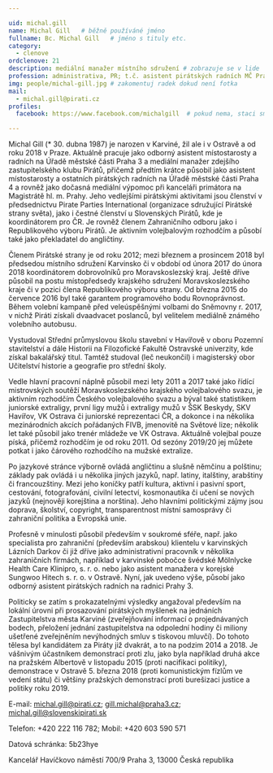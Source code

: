 ```yaml
---

uid: michal.gill
name: Michal Gill  	# běžně používáné jméno
fullname: Bc. Michal Gill  	# jméno s tituly etc.
category:
  - clenove
ordclenove: 21
description: mediální manažer místního sdružení # zobrazuje se v lide
profession: administrativa, PR; t.č. asistent pirátských radních MČ Praha 3
img: people/michal-gill.jpg # zakomentuj radek dokud není fotka
mail:
  - michal.gill@pirati.cz
profiles:
  facebook: https://www.facebook.com/michalgill  # pokud nema, staci smazat tuto radku

---
```

 
Michal Gill (* 30. dubna 1987) je narozen v Karviné, žil ale i v Ostravě a od roku 2018 v Praze. Aktuálně pracuje jako odborný asistent místostarosty a radních na Úřadě městské části Praha 3 a mediální manažer zdejšího zastupitelského klubu Pirátů, přičemž předtím krátce působil jako asistent místostarosty a ostatních pirátských radních na Úřadě městské části Praha 4 a rovněž jako dočasná mediální výpomoc při kanceláři primátora na Magistrátě hl. m. Prahy. Jeho vedlejšími pirátskými aktivitami jsou členství v předsednictvu Pirate Parties International (organizace sdružující Pirátské strany světa), jako i čestné členství u Slovenských Pirátů, kde je koordinátorem pro ČR. Je rovněž členem Zahraničního odboru jako i Republikového výboru Pirátů. Je aktivním volejbalovým rozhodčím a působí také jako překladatel do angličtiny.

Členem Pirátské strany je od roku 2012; mezi březnem a prosincem 2018 byl předsedou místního sdružení Karvinsko či v období od února 2017 do února 2018 koordinátorem dobrovolníků pro Moravskoslezský kraj. Ještě dříve působil na postu místopředsedy krajského sdružení Moravskoslezského kraje či v pozici člena Republikového výboru strany. Od března 2015 do července 2016 byl také garantem programového bodu Rovnoprávnost. Během volební kampaně před veleúspěšnými volbami do Sněmovny r. 2017, v nichž Piráti získali dvaadvacet poslanců, byl velitelem mediálně známého volebního autobusu.

Vystudoval Střední průmyslovou školu stavební v Havířově v oboru Pozemní stavitelství a dále Historii na Filozofické Fakultě Ostravské univerzity, kde získal bakalářský titul. Tamtéž studoval (leč neukončil) i magisterský obor Učitelství historie a geografie pro střední školy.

Vedle hlavní pracovní náplně působil mezi lety 2011 a 2017 také jako řídící mistrovských soutěží Moravskoslezského krajského volejbalového svazu, je aktivním rozhodčím Českého volejbalového svazu a býval také statistikem juniorské extraligy, první ligy mužů i extraligy mužů v ŠSK Beskydy, SKV Havířov, VK Ostrava či juniorské reprezentaci ČR, a dokonce i na několika mezinárodních akcích pořádaných FIVB, jmenovitě na Světové lize; několik let také působil jako trenér mládeže ve VK Ostrava. Aktuálně volejbal pouze píská, přičemž rozhodčím je od roku 2011. Od sezóny 2019/20 jej můžete potkat i jako čárového rozhodčího na mužské extralize.

Po jazykové stránce výborně ovládá angličtinu a slušně němčinu a polštinu; základy pak ovládá i u několika jiných jazyků, např. latiny, italštiny, arabštiny či francouzštiny. Mezi jeho koníčky patří kultura, aktivní i pasivní sport, cestování, fotografování, civilní letectví, kosmonautika či učení se nových jazyků (nejnověji korejština a norština). Jeho hlavními politickými zájmy jsou doprava, školství, copyright, transparentnost místní samosprávy či zahraniční politika a Evropská unie.

Profesně v minulosti působil především v soukromé sféře, např. jako specialista pro zahraniční (především arabskou) klientelu v karvinských Lázních Darkov či již dříve jako administrativní pracovník v několika zahraničních firmách, například v karvinské pobočce švédské Mölnlycke Health Care Klinipro, s. r. o. nebo jako asistent manažera v korejské Sungwoo Hitech s. r. o. v Ostravě. Nyní, jak uvedeno výše, působí jako odborný asistent pirátských radních na radnici Prahy 3.

Politicky se zatím s prokazatelnými výsledky angažoval především na lokální úrovni při prosazování pirátských myšlenek na jednáních Zastupitelstva města Karviné (zveřejňování informací o projednávaných bodech, přeložení jednání zastupitelstva na odpolední hodiny či miliony ušetřené zveřejněním nevýhodných smluv s tiskovou mluvčí). Do tohoto tělesa byl kandidátem za Piráty již dvakrát, a to na podzim 2014 a 2018. Je vášnivým účastníkem demonstrací proti zlu, jako byla například druhá akce na pražském Albertově v listopadu 2015 (proti nacifikaci politiky), demonstrace v Ostravě 5. března 2018 (proti komunistickým fízlům ve vedení státu) či většiny pražských demonstrací proti burešizaci justice a politiky roku 2019.

E-mail: michal.gill@pirati.cz; gill.michal@praha3.cz; michal.gill@slovenskipirati.sk

Telefon: +420 222 116 782; Mobil: +420 603 590 571

Datová schránka: 5b23hye

Kancelář
Havíčkovo náměstí 700/9
Praha 3, 13000
Česká republika

